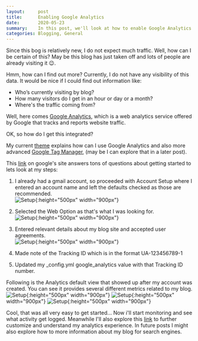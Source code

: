 ```yaml
---
layout:     post
title:      Enabling Google Analytics
date:       2020-05-23
summary:    In this post, we'll look at how to enable Google Analytics for my blog. 
categories: Blogging, General
---
```


Since this bog is relatively new, I do not expect much traffic. Well, how can I be certain of this? May be this blog has just taken off and lots of people are already visiting it 😉.

Hmm, how can I find out more? Currently, I do not have any visibility of this data. It would be nice if I could find out information like: 

- Who’s currently visiting by blog?
- How many visitors do I get in an hour or day or a month?
- Where's the traffic coming from? 

Well, here comes [Google Analytics](https://analytics.google.com/analytics/web/provision/?authuser=0#/provision), which is a web analytics service offered by Google that tracks and reports website traffic.

OK, so how do I get this integrated?

My current [theme](https://jekyll-themes.com/mixyll/) explains how can I use Google Analytics and also more advanced [Google Tag Manager](https://marketingplatform.google.com/about/tag-manager/), (may be I can explore that in a later post).

This [link](https://support.google.com/analytics/#topic=3544906) on google's site answers tons of questions about getting started to lets look at my steps:

1. I already had a gmail account, so proceeded with Account Setup where I entered an account name and left the defaults checked as those are recommended. <br>
![Setup]({{site.url}}/images/Analytics-account-setup-1.png){:height="500px" width="900px"} 

 2. Selected the Web Option as that's what I was looking for. <br>
![Setup]({{site.url}}/images/Analytics-account-setup-2.png){:height="500px" width="900px"}

3. Entered relevant details about my blog site and accepted user agreements. <br>
![Setup]({{site.url}}/images/Analytics-account-setup-3.png){:height="500px" width="900px"}

4. Made note of the Tracking ID which is in the format UA-123456789-1 <br>

5. Updated my _config.yml google_analytics value with that Tracking ID number. <br>

Following is the Analytics default view that showed up after my account was created. You can see it provides several different metrics related to my blog. <br>
![Setup]({{site.url}}/images/Analytics-account-setup-4.png){:height="500px" width="900px"} 
![Setup]({{site.url}}/images/Analytics-account-setup-5.png){:height="500px" width="900px"} 
![Setup]({{site.url}}/images/Analytics-account-setup-6.png){:height="500px" width="900px"}

Cool, that was all very easy to get started... Now i'll start monitoring and see what activity get logged. Meanwhile I'll also explore this [link](https://support.google.com/analytics/answer/9021164?hl=en&ref_topic=3544906) to further customize and understand my analytics experience. In future posts I might also explore how to more information about my blog for search engines.

